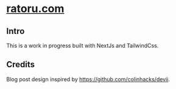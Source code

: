 # [ratoru.com](https://ratoru.com/)

## Intro

This is a work in progress built with NextJs and TailwindCss.

## Credits

Blog post design inspired by https://github.com/colinhacks/devii.
